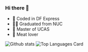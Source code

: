 ### Hi there 👋

- 🚀 Coded in DF Express
- 👨‍🎓 Graduated from NUC
- 🏫 Master of UCAS
- 🍖 Meat lover

![Github stats](https://github-readme-stats.vercel.app/api?username=zenithnuc&show_icons=true&count_private=true)
![Top Languages Card](https://github-readme-stats.vercel.app/api/top-langs/?username=zenithnuc)

